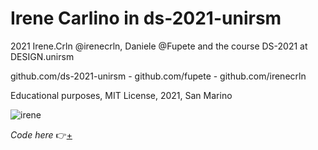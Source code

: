 # Irene Carlino in ds-2021-unirsm

2021 Irene.Crln @irenecrln, Daniele @Fupete and the course DS-2021 at DESIGN.unirsm

github.com/ds-2021-unirsm - github.com/fupete - github.com/irenecrln 

Educational purposes, MIT License, 2021, San Marino

![irene](https://user-images.githubusercontent.com/79697764/122669537-2930fd80-d1be-11eb-9dad-dfb2b5146466.JPG)

_Code here_ 👉[+](https://editor.p5js.org/irene.crln/full/2Y6ylfZpi)



